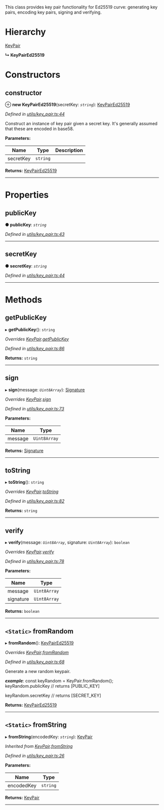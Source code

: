

This class provides key pair functionality for Ed25519 curve: generating key pairs, encoding key pairs, signing and verifying.

# Hierarchy

 [KeyPair](_utils_key_pair_.keypair.md)

**↳ KeyPairEd25519**

# Constructors

<a id="constructor"></a>

##  constructor

⊕ **new KeyPairEd25519**(secretKey: *`string`*): [KeyPairEd25519](_utils_key_pair_.keypaired25519.md)

*Defined in [utils/key_pair.ts:44](https://github.com/nearprotocol/nearlib/blob/8de97a4/src.ts/utils/key_pair.ts#L44)*

Construct an instance of key pair given a secret key. It's generally assumed that these are encoded in base58.

**Parameters:**

| Name | Type | Description |
| ------ | ------ | ------ |
| secretKey | `string` |   |

**Returns:** [KeyPairEd25519](_utils_key_pair_.keypaired25519.md)

___

# Properties

<a id="publickey"></a>

##  publicKey

**● publicKey**: *`string`*

*Defined in [utils/key_pair.ts:43](https://github.com/nearprotocol/nearlib/blob/8de97a4/src.ts/utils/key_pair.ts#L43)*

___
<a id="secretkey"></a>

##  secretKey

**● secretKey**: *`string`*

*Defined in [utils/key_pair.ts:44](https://github.com/nearprotocol/nearlib/blob/8de97a4/src.ts/utils/key_pair.ts#L44)*

___

# Methods

<a id="getpublickey"></a>

##  getPublicKey

▸ **getPublicKey**(): `string`

*Overrides [KeyPair](_utils_key_pair_.keypair.md).[getPublicKey](_utils_key_pair_.keypair.md#getpublickey)*

*Defined in [utils/key_pair.ts:86](https://github.com/nearprotocol/nearlib/blob/8de97a4/src.ts/utils/key_pair.ts#L86)*

**Returns:** `string`

___
<a id="sign"></a>

##  sign

▸ **sign**(message: *`Uint8Array`*): [Signature](../interfaces/_utils_key_pair_.signature.md)

*Overrides [KeyPair](_utils_key_pair_.keypair.md).[sign](_utils_key_pair_.keypair.md#sign)*

*Defined in [utils/key_pair.ts:73](https://github.com/nearprotocol/nearlib/blob/8de97a4/src.ts/utils/key_pair.ts#L73)*

**Parameters:**

| Name | Type |
| ------ | ------ |
| message | `Uint8Array` |

**Returns:** [Signature](../interfaces/_utils_key_pair_.signature.md)

___
<a id="tostring"></a>

##  toString

▸ **toString**(): `string`

*Overrides [KeyPair](_utils_key_pair_.keypair.md).[toString](_utils_key_pair_.keypair.md#tostring)*

*Defined in [utils/key_pair.ts:82](https://github.com/nearprotocol/nearlib/blob/8de97a4/src.ts/utils/key_pair.ts#L82)*

**Returns:** `string`

___
<a id="verify"></a>

##  verify

▸ **verify**(message: *`Uint8Array`*, signature: *`Uint8Array`*): `boolean`

*Overrides [KeyPair](_utils_key_pair_.keypair.md).[verify](_utils_key_pair_.keypair.md#verify)*

*Defined in [utils/key_pair.ts:78](https://github.com/nearprotocol/nearlib/blob/8de97a4/src.ts/utils/key_pair.ts#L78)*

**Parameters:**

| Name | Type |
| ------ | ------ |
| message | `Uint8Array` |
| signature | `Uint8Array` |

**Returns:** `boolean`

___
<a id="fromrandom"></a>

## `<Static>` fromRandom

▸ **fromRandom**(): [KeyPairEd25519](_utils_key_pair_.keypaired25519.md)

*Overrides [KeyPair](_utils_key_pair_.keypair.md).[fromRandom](_utils_key_pair_.keypair.md#fromrandom)*

*Defined in [utils/key_pair.ts:68](https://github.com/nearprotocol/nearlib/blob/8de97a4/src.ts/utils/key_pair.ts#L68)*

Generate a new random keypair.

*__example__*: const keyRandom = KeyPair.fromRandom(); keyRandom.publicKey // returns \[PUBLIC\_KEY\]

keyRandom.secretKey // returns \[SECRET\_KEY\]

**Returns:** [KeyPairEd25519](_utils_key_pair_.keypaired25519.md)

___
<a id="fromstring"></a>

## `<Static>` fromString

▸ **fromString**(encodedKey: *`string`*): [KeyPair](_utils_key_pair_.keypair.md)

*Inherited from [KeyPair](_utils_key_pair_.keypair.md).[fromString](_utils_key_pair_.keypair.md#fromstring)*

*Defined in [utils/key_pair.ts:26](https://github.com/nearprotocol/nearlib/blob/8de97a4/src.ts/utils/key_pair.ts#L26)*

**Parameters:**

| Name | Type |
| ------ | ------ |
| encodedKey | `string` |

**Returns:** [KeyPair](_utils_key_pair_.keypair.md)

___

